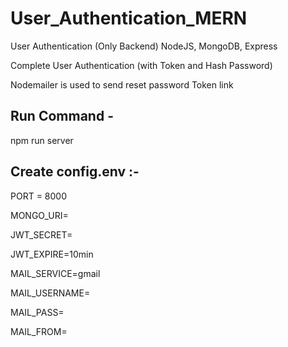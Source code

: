# User_Authentication_MERN
User Authentication (Only Backend) NodeJS, MongoDB, Express

Complete User Authentication (with Token and Hash Password)

Nodemailer is used to send reset password Token link 

## Run Command - 
npm run server

## Create config.env :-

PORT = 8000

MONGO_URI=

JWT_SECRET=

JWT_EXPIRE=10min

MAIL_SERVICE=gmail

MAIL_USERNAME=

MAIL_PASS=

MAIL_FROM=


